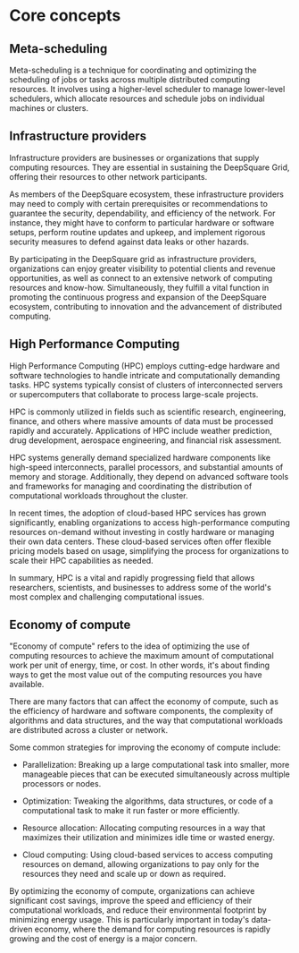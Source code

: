 # Core concepts

## Meta-scheduling

Meta-scheduling is a technique for coordinating and optimizing the scheduling of jobs or tasks across multiple distributed computing resources. It involves using a higher-level scheduler to manage lower-level schedulers, which allocate resources and schedule jobs on individual machines or clusters.

## Infrastructure providers

Infrastructure providers are businesses or organizations that supply computing resources. They are essential in sustaining the DeepSquare Grid, offering their resources to other network participants.

As members of the DeepSquare ecosystem, these infrastructure providers may need to comply with certain prerequisites or recommendations to guarantee the security, dependability, and efficiency of the network. For instance, they might have to conform to particular hardware or software setups, perform routine updates and upkeep, and implement rigorous security measures to defend against data leaks or other hazards.

By participating in the DeepSquare grid as infrastructure providers, organizations can enjoy greater visibility to potential clients and revenue opportunities, as well as connect to an extensive network of computing resources and know-how. Simultaneously, they fulfill a vital function in promoting the continuous progress and expansion of the DeepSquare ecosystem, contributing to innovation and the advancement of distributed computing.

## High Performance Computing

High Performance Computing (HPC) employs cutting-edge hardware and software technologies to handle intricate and computationally demanding tasks. HPC systems typically consist of clusters of interconnected servers or supercomputers that collaborate to process large-scale projects.

HPC is commonly utilized in fields such as scientific research, engineering, finance, and others where massive amounts of data must be processed rapidly and accurately. Applications of HPC include weather prediction, drug development, aerospace engineering, and financial risk assessment.

HPC systems generally demand specialized hardware components like high-speed interconnects, parallel processors, and substantial amounts of memory and storage. Additionally, they depend on advanced software tools and frameworks for managing and coordinating the distribution of computational workloads throughout the cluster.

In recent times, the adoption of cloud-based HPC services has grown significantly, enabling organizations to access high-performance computing resources on-demand without investing in costly hardware or managing their own data centers. These cloud-based services often offer flexible pricing models based on usage, simplifying the process for organizations to scale their HPC capabilities as needed.

In summary, HPC is a vital and rapidly progressing field that allows researchers, scientists, and businesses to address some of the world's most complex and challenging computational issues.

## Economy of compute

"Economy of compute" refers to the idea of optimizing the use of computing resources to achieve the maximum amount of computational work per unit of energy, time, or cost. In other words, it's about finding ways to get the most value out of the computing resources you have available.

There are many factors that can affect the economy of compute, such as the efficiency of hardware and software components, the complexity of algorithms and data structures, and the way that computational workloads are distributed across a cluster or network.

Some common strategies for improving the economy of compute include:

* Parallelization: Breaking up a large computational task into smaller, more manageable pieces that can be executed simultaneously across multiple processors or nodes.

* Optimization: Tweaking the algorithms, data structures, or code of a computational task to make it run faster or more efficiently.

* Resource allocation: Allocating computing resources in a way that maximizes their utilization and minimizes idle time or wasted energy.

* Cloud computing: Using cloud-based services to access computing resources on demand, allowing organizations to pay only for the resources they need and scale up or down as required.

By optimizing the economy of compute, organizations can achieve significant cost savings, improve the speed and efficiency of their computational workloads, and reduce their environmental footprint by minimizing energy usage. This is particularly important in today's data-driven economy, where the demand for computing resources is rapidly growing and the cost of energy is a major concern.
